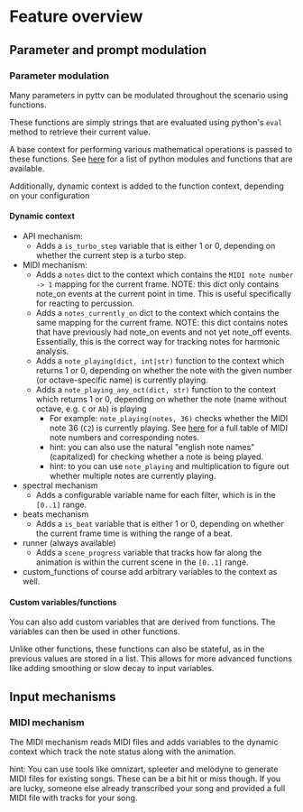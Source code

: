 # Feature overview

## Parameter and prompt modulation

### Parameter modulation

Many parameters in pyttv can be modulated throughout the scenario using functions.

These functions are simply strings that are evaluated using python's `eval` method to retrieve their current value.

A base context for performing various mathematical operations is passed to these functions. See [here](https://github.com/sbaier1/pyttv/blob/67816a8be1aedf069cbf8bba43eff60c63423373/t2v/animation/func_tools.py#L10-L16) for a list of python modules and functions that are available.

Additionally, dynamic context is added to the function context, depending on your configuration

#### Dynamic context

* API mechanism: 
  * Adds a `is_turbo_step` variable that is either 1 or 0, depending on whether the current step is a turbo step.
* MIDI mechanism:
  * Adds a `notes` dict to the context which contains the `MIDI note number -> 1` mapping for the current frame. NOTE: this dict only contains note_on events at the current point in time. This is useful specifically for reacting to percussion.
  * Adds a `notes_currently_on` dict to the context which contains the same mapping for the current frame. NOTE: this dict contains notes that have previously had note_on events and not yet note_off events. Essentially, this is the correct way for tracking notes for harmonic analysis.
  * Adds a `note_playing(dict, int|str)` function to the context which returns 1 or 0, depending on whether the note with the given number (or octave-specific name) is currently playing.
  * Adds a `note_playing_any_oct(dict, str)` function to the context which returns 1 or 0, depending on whether the note (name without octave, e.g. `C` or `Ab`) is playing
    * For example: `note_playing(notes, 36)` checks whether the MIDI note 36 (`C2`) is currently playing. See [here](https://www.inspiredacoustics.com/en/MIDI_note_numbers_and_center_frequencies) for a full table of MIDI note numbers and corresponding notes.
    * hint: you can also use the natural "english note names"(capitalized) for checking whether a note is being played.
    * hint: to you can use `note_playing` and multiplication to figure out whether multiple notes are currently playing.
* spectral mechanism
  * Adds a configurable variable name for each filter, which is in the `[0..1]` range.
* beats mechanism
  * Adds a `is_beat` variable that is either 1 or 0, depending on whether the current frame time is withing the range of a beat.
* runner (always available)
  * Adds a `scene_progress` variable that tracks how far along the animation is within the current scene in the `[0..1]` range. 
* custom_functions of course add arbitrary variables to the context as well.

#### Custom variables/functions

You can also add custom variables that are derived from functions. The variables can then be used in other functions.

Unlike other functions, these functions can also be stateful, as in the previous values are stored in a list.
This allows for more advanced functions like adding smoothing or slow decay to input variables. 

## Input mechanisms

### MIDI mechanism

The MIDI mechanism reads MIDI files and adds variables to the dynamic context which track the note status along with the animation.

hint: You can use tools like omnizart, spleeter and melodyne to generate MIDI files for existing songs. These can be a bit hit or miss though. If you are lucky, someone else already transcribed your song and provided a full MIDI file with tracks for your song.
